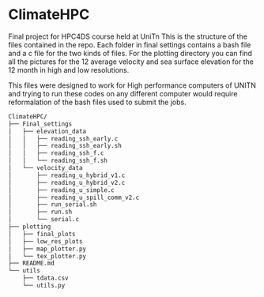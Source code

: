 # ClimateHPC
Final project for HPC4DS course held at UniTn
This is the structure of the files contained in the repo.
Each folder in final settings contains a bash file and a c file for the two kinds of files.
For the plotting directory you can find all the pictures for the 12 average velocity and sea surface elevation for the 12 month in high and low resolutions.

This files were designed to work for High performance computers of UNITN and trying to run these codes on any different computer would require reformalation of the bash files used to submit the jobs. 
```bash
ClimateHPC/
├── Final_settings
│   ├── elevation_data
│   │   ├── reading_ssh_early.c
│   │   ├── reading_ssh_early.sh
│   │   ├── reading_ssh_f.c
│   │   └── reading_ssh_f.sh
│   └── velocity_data
│       ├── reading_u_hybrid_v1.c
│       ├── reading_u_hybrid_v2.c
│       ├── reading_u_simple.c
│       ├── reading_u_spill_comm_v2.c
│       ├── run_serial.sh
│       ├── run.sh
│       └── serial.c
├── plotting
│   ├── final_plots
│   ├── low_res_plots
│   ├── map_plotter.py
│   └── tex_plotter.py
├── README.md
└── utils
    ├── tdata.csv
    └── utils.py
```
